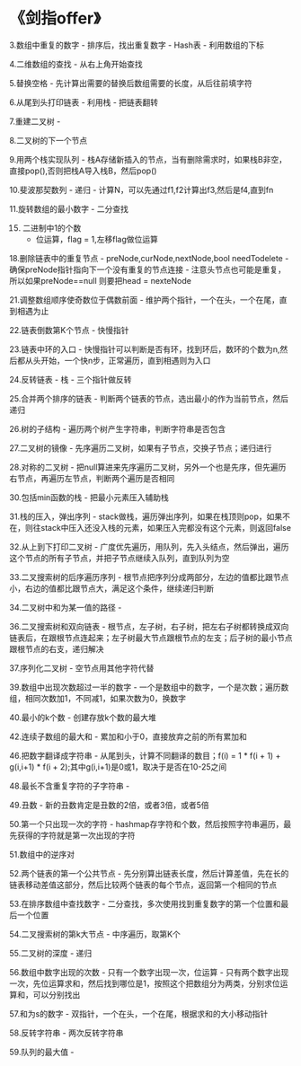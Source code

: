 # 《剑指offer》

3.数组中重复的数字
	- 排序后，找出重复数字
	- Hash表
	- 利用数组的下标

4.二维数组的查找
	- 从右上角开始查找

5.替换空格
	- 先计算出需要的替换后数组需要的长度，从后往前填字符

6.从尾到头打印链表
	- 利用栈
	- 把链表翻转

7.重建二叉树
	- 

8.二叉树的下一个节点

9.用两个栈实现队列
	- 栈A存储新插入的节点，当有删除需求时，如果栈B非空，直接pop(),否则把栈A导入栈B，然后pop()

10.斐波那契数列
	- 递归
	- 计算N，可以先通过f1,f2计算出f3,然后是f4,直到fn

11.旋转数组的最小数字
	- 二分查找

15. 二进制中1的个数
	- 位运算，flag = 1,左移flag做位运算

18.删除链表中的重复节点
	- preNode,curNode,nextNode,bool needTodelete
	- 确保preNode指针指向下一个没有重复的节点连接
	- 注意头节点也可能是重复，所以如果preNode==null 则要把head = nexteNode

21.调整数组顺序使奇数位于偶数前面
	- 维护两个指针，一个在头，一个在尾，直到相遇为止

22.链表倒数第K个节点
	- 快慢指针

23.链表中环的入口
	- 快慢指针可以判断是否有环，找到环后，数环的个数为n,然后都从头开始，一个快n步，正常遍历，直到相遇则为入口

24.反转链表
	- 栈
	- 三个指针做反转

25.合并两个排序的链表
	- 判断两个链表的节点，选出最小的作为当前节点，然后递归

26.树的子结构
	- 遍历两个树产生字符串，判断字符串是否包含

27.二叉树的镜像
	- 先序遍历二叉树，如果有子节点，交换子节点；递归进行

28.对称的二叉树
	- 把null算进来先序遍历二叉树，另外一个也是先序，但先遍历右节点，再遍历左节点，判断两个遍历是否相同

30.包括min函数的栈
	- 把最小元素压入辅助栈

31.栈的压入，弹出序列
	- stack做栈，遍历弹出序列，如果在栈顶则pop，如果不在，则往stack中压入还没入栈的元素，如果压入完都没有这个元素，则返回false

32.从上到下打印二叉树
	- 广度优先遍历，用队列，先入头结点，然后弹出，遍历这个节点的所有子节点，并把子节点继续入队列，直到队列为空

33.二叉搜索树的后序遍历序列
	- 根节点把序列分成两部分，左边的值都比跟节点小，右边的值都比跟节点大，满足这个条件，继续递归判断

34.二叉树中和为某一值的路径
	- 

36.二叉搜索树和双向链表
	- 根节点，左子树，右子树，把左右子树都转换成双向链表后，在跟根节点连起来；左子树最大节点跟根节点的左支；后子树的最小节点跟根节点的右支，递归解决

37.序列化二叉树
	- 空节点用其他字符代替

39.数组中出现次数超过一半的数字
	- 一个是数组中的数字，一个是次数；遍历数组，相同次数加1，不同减1，如果次数为0，换数字

40.最小的k个数
	- 创建存放k个数的最大堆

42.连续子数组的最大和
	- 累加和小于0，直接放弃之前的所有累加和

46.把数字翻译成字符串
	- 从尾到头，计算不同翻译的数目；f(i) = 1 * f(i + 1) + g(i,i+1) * f(i + 2);其中g(i,i+1)是0或1，取决于是否在10-25之间

48.最长不含重复字符的子字符串
	- 

49.丑数
	- 新的丑数肯定是丑数的2倍，或者3倍，或者5倍

50.第一个只出现一次的字符
	- hashmap存字符和个数，然后按照字符串遍历，最先获得的字符就是第一次出现的字符

51.数组中的逆序对

52.两个链表的第一个公共节点
	- 先分别算出链表长度，然后计算差值，先在长的链表移动差值这部分，然后比较两个链表的每个节点，返回第一个相同的节点

53.在排序数组中查找数字
	- 二分查找，多次使用找到重复数字的第一个位置和最后一个位置

54.二叉搜索树的第k大节点
	- 中序遍历，取第K个

55.二叉树的深度
	- 递归

56.数组中数字出现的次数
	- 只有一个数字出现一次，位运算
	- 只有两个数字出现一次，先位运算求和，然后找到哪位是1，按照这个把数组分为两类，分别求位运算和，可以分别找出

57.和为s的数字
	- 双指针，一个在头，一个在尾，根据求和的大小移动指针

58.反转字符串
	- 两次反转字符串

59.队列的最大值
	- 















	